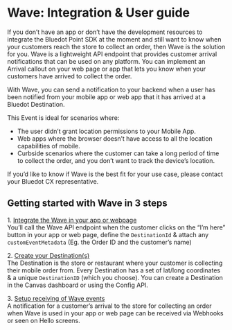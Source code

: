 Wave: Integration & User guide
==============================

If you don’t have an app or don’t have the development resources to integrate the Bluedot Point SDK at the moment and still want to know when your customers reach the store to collect an order, then Wave is the solution for you. Wave is a lightweight API endpoint that provides customer arrival notifications that can be used on any platform. You can implement an Arrival callout on your web page or app that lets you know when your customers have arrived to collect the order.

With Wave, you can send a notification to your backend when a user has been notified from your mobile app or web app that it has arrived at a Bluedot Destination.

This Event is ideal for scenarios where:

*   The user didn’t grant location permissions to your Mobile App.
*   Web apps where the browser doesn’t have access to all the location capabilities of mobile.
*   Curbside scenarios where the customer can take a long period of time to collect the order, and you don’t want to track the device’s location.

If you’d like to know if Wave is the best fit for your use case, please contact your Bluedot CX representative.

Getting started with Wave in 3 steps
------------------------------------

1\. [Integrate the Wave in your app or webpage](https://docs.bluedot.io/wave-api-integration-user-guide/integrate-wave-api/)  
You’ll call the Wave API endpoint when the customer clicks on the “I’m here” button in your app or web page, define the `DestinationId` & attach any `customEventMetadata` (Eg. the Order ID and the customer’s name)

2\. [Create your Destination(s)](https://docs.bluedot.io/tempo/create-your-destinations/)  
The Destination is the store or restaurant where your customer is collecting their mobile order from. Every Destination has a set of lat/long coordinates & a unique `DestinationID` (which you choose). You can create a Destination in the Canvas dashboard or using the Config API.

3\. [Setup receiving of Wave events](https://docs.bluedot.io/wave-api-integration-user-guide/receiving-of-wave-api-events/)  
A notification for a customer’s arrival to the store for collecting an order when Wave is used in your app or web page can be received via Webhooks or seen on Hello screens.
